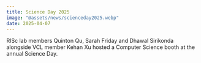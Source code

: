 ```yaml
---
title: Science Day 2025
image: "@assets/news/scienceday2025.webp"
date: 2025-04-07
---
```


RISc lab members Quinton Qu, Sarah Friday and Dhawal Sirikonda alongside VCL member Kehan Xu hosted a Computer Science booth at the annual Science Day.
